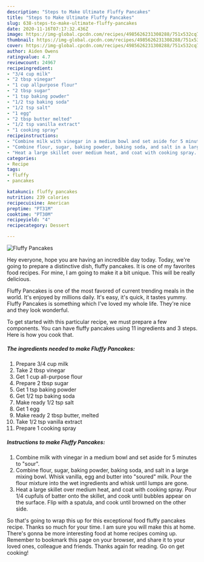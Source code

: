 ```yaml
---
description: "Steps to Make Ultimate Fluffy Pancakes"
title: "Steps to Make Ultimate Fluffy Pancakes"
slug: 638-steps-to-make-ultimate-fluffy-pancakes
date: 2020-11-16T07:17:32.436Z
image: https://img-global.cpcdn.com/recipes/4985626231308288/751x532cq70/fluffy-pancakes-recipe-main-photo.jpg
thumbnail: https://img-global.cpcdn.com/recipes/4985626231308288/751x532cq70/fluffy-pancakes-recipe-main-photo.jpg
cover: https://img-global.cpcdn.com/recipes/4985626231308288/751x532cq70/fluffy-pancakes-recipe-main-photo.jpg
author: Aiden Owens
ratingvalue: 4.7
reviewcount: 24967
recipeingredient:
- "3/4 cup milk"
- "2 tbsp vinegar"
- "1 cup allpurpose flour"
- "2 tbsp sugar"
- "1 tsp baking powder"
- "1/2 tsp baking soda"
- "1/2 tsp salt"
- "1 egg"
- "2 tbsp butter melted"
- "1/2 tsp vanilla extract"
- "1 cooking spray"
recipeinstructions:
- "Combine milk with vinegar in a medium bowl and set aside for 5 minutes to &#34;sour&#34;."
- "Combine flour, sugar, baking powder, baking soda, and salt in a large mixing bowl. Whisk vanilla, egg and butter into &#34;soured&#34; milk. Pour the flour mixture into the wet ingredients and whisk until lumps are gone."
- "Heat a large skillet over medium heat, and coat with cooking spray. Pour 1/4 cupfuls of batter onto the skillet, and cook until bubbles appear on the surface. Flip with a spatula, and cook until browned on the other side."
categories:
- Recipe
tags:
- fluffy
- pancakes

katakunci: fluffy pancakes 
nutrition: 239 calories
recipecuisine: American
preptime: "PT31M"
cooktime: "PT30M"
recipeyield: "4"
recipecategory: Dessert

---
```



![Fluffy Pancakes](https://img-global.cpcdn.com/recipes/4985626231308288/751x532cq70/fluffy-pancakes-recipe-main-photo.jpg)

Hey everyone, hope you are having an incredible day today. Today, we're going to prepare a distinctive dish, fluffy pancakes. It is one of my favorites food recipes. For mine, I am going to make it a bit unique. This will be really delicious.

Fluffy Pancakes is one of the most favored of current trending meals in the world. It's enjoyed by millions daily. It's easy, it's quick, it tastes yummy. Fluffy Pancakes is something which I've loved my whole life. They're nice and they look wonderful.




To get started with this particular recipe, we must prepare a few components. You can have fluffy pancakes using 11 ingredients and 3 steps. Here is how you cook that.

<!--inarticleads1-->

##### The ingredients needed to make Fluffy Pancakes:

1. Prepare 3/4 cup milk
1. Take 2 tbsp vinegar
1. Get 1 cup all-purpose flour
1. Prepare 2 tbsp sugar
1. Get 1 tsp baking powder
1. Get 1/2 tsp baking soda
1. Make ready 1/2 tsp salt
1. Get 1 egg
1. Make ready 2 tbsp butter, melted
1. Take 1/2 tsp vanilla extract
1. Prepare 1 cooking spray




<!--inarticleads2-->

##### Instructions to make Fluffy Pancakes:

1. Combine milk with vinegar in a medium bowl and set aside for 5 minutes to &#34;sour&#34;.
1. Combine flour, sugar, baking powder, baking soda, and salt in a large mixing bowl. Whisk vanilla, egg and butter into &#34;soured&#34; milk. Pour the flour mixture into the wet ingredients and whisk until lumps are gone.
1. Heat a large skillet over medium heat, and coat with cooking spray. Pour 1/4 cupfuls of batter onto the skillet, and cook until bubbles appear on the surface. Flip with a spatula, and cook until browned on the other side.




So that's going to wrap this up for this exceptional food fluffy pancakes recipe. Thanks so much for your time. I am sure you will make this at home. There's gonna be more interesting food at home recipes coming up. Remember to bookmark this page on your browser, and share it to your loved ones, colleague and friends. Thanks again for reading. Go on get cooking!
